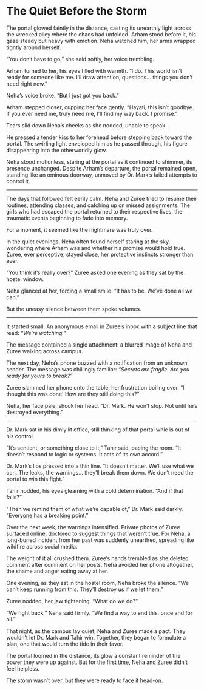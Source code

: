 # The Quiet Before the Storm

The portal glowed faintly in the distance, casting its unearthly light across the wrecked alley where the chaos had unfolded. Arham stood before it, his gaze steady but heavy with emotion. Neha watched him, her arms wrapped tightly around herself.  

“You don’t have to go,” she said softly, her voice trembling.  

Arham turned to her, his eyes filled with warmth. “I do. This world isn’t ready for someone like me. I’ll draw attention, questions... things you don’t need right now.”  

Neha’s voice broke. “But I just got you back.”  

Arham stepped closer, cupping her face gently. “Hayati, this isn’t goodbye. If you ever need me, truly need me, I’ll find my way back. I promise.”  

Tears slid down Neha’s cheeks as she nodded, unable to speak.  

He pressed a tender kiss to her forehead before stepping back toward the portal. The swirling light enveloped him as he passed through, his figure disappearing into the otherworldly glow.  

Neha stood motionless, staring at the portal as it continued to shimmer, its presence unchanged. Despite Arham’s departure, the portal remained open, standing like an ominous doorway, unmoved by Dr. Mark’s failed attempts to control it.  

---

The days that followed felt eerily calm. Neha and Zuree tried to resume their routines, attending classes, and catching up on missed assignments. The girls who had escaped the portal returned to their respective lives, the traumatic events beginning to fade into memory.  

For a moment, it seemed like the nightmare was truly over.  

In the quiet evenings, Neha often found herself staring at the sky, wondering where Arham was and whether his promise would hold true. Zuree, ever perceptive, stayed close, her protective instincts stronger than ever.  

“You think it’s really over?” Zuree asked one evening as they sat by the hostel window.  

Neha glanced at her, forcing a small smile. “It has to be. We’ve done all we can.”  

But the uneasy silence between them spoke volumes.  

---

It started small. An anonymous email in Zuree’s inbox with a subject line that read: *“We’re watching.”*  

The message contained a single attachment: a blurred image of Neha and Zuree walking across campus.  

The next day, Neha’s phone buzzed with a notification from an unknown sender. The message was chillingly familiar: *“Secrets are fragile. Are you ready for yours to break?”*  

Zuree slammed her phone onto the table, her frustration boiling over. “I thought this was done! How are they still doing this?”  

Neha, her face pale, shook her head. “Dr. Mark. He won’t stop. Not until he’s destroyed everything.”  

---

Dr. Mark sat in his dimly lit office, still thinking of that portal whic is out of his control.  

“It’s sentient, or something close to it,” Tahir said, pacing the room. “It doesn’t respond to logic or systems. It acts of its own accord.”  

Dr. Mark’s lips pressed into a thin line. “It doesn’t matter. We’ll use what we can. The leaks, the warnings... they’ll break them down. We don’t need the portal to win this fight.”  

Tahir nodded, his eyes gleaming with a cold determination. “And if that fails?”  

“Then we remind them of what we’re capable of,” Dr. Mark said darkly. “Everyone has a breaking point.”  

Over the next week, the warnings intensified. Private photos of Zuree surfaced online, doctored to suggest things that weren’t true. For Neha, a long-buried incident from her past was suddenly unearthed, spreading like wildfire across social media.  

The weight of it all crushed them. Zuree’s hands trembled as she deleted comment after comment on her posts. Neha avoided her phone altogether, the shame and anger eating away at her.  

One evening, as they sat in the hostel room, Neha broke the silence. “We can’t keep running from this. They’ll destroy us if we let them.”  

Zuree nodded, her jaw tightening. “What do we do?”  

“We fight back,” Neha said firmly. “We find a way to end this, once and for all.”  

That night, as the campus lay quiet, Neha and Zuree made a pact. They wouldn’t let Dr. Mark and Tahir win. Together, they began to formulate a plan, one that would turn the tide in their favor.  

The portal loomed in the distance, its glow a constant reminder of the power they were up against. But for the first time, Neha and Zuree didn’t feel helpless.  

The storm wasn’t over, but they were ready to face it head-on.  